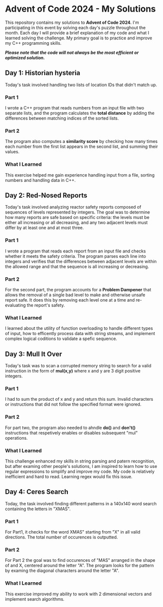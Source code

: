<h1> Advent of Code 2024 - My Solutions </h1>

This repository contains my solutions to **Advent of Code 2024**. I'm participating in this event by solving each day's puzzle throughout the month. Each day I will provide a brief explanation of my code and what I learned solving the challenge. My primary goal is to practice and improve my C++ programming skills. 

***Please note that the code will not always be the most efficient or optimized solution.***


<h2>Day 1: Historian hysteria</h2>

Today's task involved handling two lists of location IDs that didn't match up. 

<h3>Part 1</h3>

I wrote a C++ program that reads numbers from an input file with two separate lists, and the program calculates the **total distance** by adding the differences between matching indices of the sorted lists.

<h3>Part 2</h3>

The program also computes a **similarity score** by checking how many times each number from the first list appears in the second list, and summing their values.

<h3>What I Learned</h3>

This exercise helped me gain experience handling input from a file, sorting numbers and handling data in C++.


<h2>Day 2: Red-Nosed Reports</h2>

Today's task involved analyzing reactor safety reports composed of sequences of levels represented by integers. The goal was to determine how many reports are safe based on specific criteria: the levels must be either all increasing or all decreasing, and any  two adjacent levels must differ by at least one and at most three.

<h3>Part 1</h3>

I wrote a program that reads each report from an input file and checks whether it meets the safety criteria. The program parses each line into integers and verifies that the differences between adjacent levels are within the allowed range and that the sequence is all increasing or decreasing.

<h3>Part 2</h3>

For the second part, the program accounts for a **Problem Dampener** that allows the removal of a single bad level to make and otherwise unsafe report safe. It does this by removing each level one at a time and re-evaluating the report's safety.

<h3>What I Learned</h3>

I learned about the utility of function overloading to handle different types of input, how to efficently process data with string streams, and implement complex logical coditions to validate a spefic sequence.

<h2>Day 3: Mull It Over</h2>

Today's task was to scan a corrupted memory string to search for a valid instruction in the form of **mul(x,y)** where x and y are 3 digit positive integers.

<h3>Part 1</h3>

I had to sum the product of x and y and return this sum. Invalid characters or instructions that did not follow the specified format were ignored.

<h3>Part 2</h3>

For part two, the program also needed to ahndle **do()** and **don't()** instructions that respetively enables or disables subsequent "mul" operations. 

<h3>What I Learned</h3>

This challenge enhanced my skills in string parsing and patern recognition, but after examing other people's solutions, I am inspired to learn how to use regular expressions to simplify and improve my code. My code is relatively inefficient and hard to read. Learning regex would fix this issue.

<h2>Day 4: Ceres Search</h2>

Today, the task involved finding different patterns in a 140x140 word search containing the letters in "XMAS".

<h3>Part 1</h3>

For Part1, it checks for the word XMAS" starting from "X" in all valid directions. The total number of occurences is outputted.

<h3>Part 2</h3>

For Part 2 the goal was to find occurences of "MAS" arranged in the shape of and X, centered around the letter "A". The program looks for the pattern by examing the diagonal characters around the letter "A".

<h3>What I Learned</h3>

This exercise improved my ability to work with 2 dimensional vectors and implement search algorithms.
